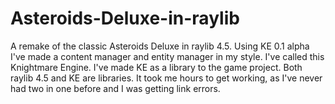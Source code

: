 # Asteroids-Deluxe-in-raylib
A remake of the classic Asteroids Deluxe in raylib 4.5. Using KE 0.1 alpha
I've made a content manager and entity manager in my style. I've called this Knightmare Engine. I've made KE as a library to the game project.
Both raylib 4.5 and KE are libraries. It took me hours to get working, as I've never had two in one before and I was getting link errors.
